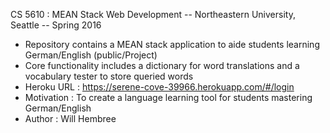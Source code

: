 CS 5610 : MEAN Stack Web Development -- Northeastern University, Seattle -- Spring 2016

* Repository contains a MEAN stack application to aide students learning German/English (public/Project)
* Core functionality includes a dictionary for word translations and a  vocabulary tester to store queried words 
* Heroku URL : https://serene-cove-39966.herokuapp.com/#/login
* Motivation : To create a language learning tool for students mastering German/English
* Author : Will Hembree